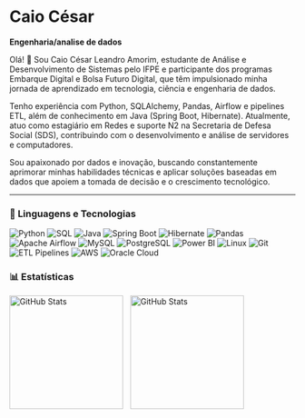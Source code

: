 # Caio César

**Engenharia/analise de dados**

Olá! 👋 Sou Caio César Leandro Amorim, estudante de Análise e Desenvolvimento de Sistemas pelo IFPE e participante dos programas Embarque Digital e Bolsa Futuro Digital, que têm impulsionado minha jornada de aprendizado em tecnologia, ciência e engenharia de dados.

Tenho experiência com Python, SQLAlchemy, Pandas, Airflow e pipelines ETL, além de conhecimento em Java (Spring Boot, Hibernate). Atualmente, atuo como estagiário em Redes e suporte N2 na Secretaria de Defesa Social (SDS), contribuindo com o desenvolvimento e análise de servidores e computadores.

Sou apaixonado por dados e inovação, buscando constantemente aprimorar minhas habilidades técnicas e aplicar soluções baseadas em dados que apoiem a tomada de decisão e o crescimento tecnológico.

---

### 🧰 Linguagens e Tecnologias

![Python](https://img.shields.io/badge/Python-3776AB?style=for-the-badge&logo=python&logoColor=white)
![SQL](https://img.shields.io/badge/SQL-003B57?style=for-the-badge&logo=sqlite&logoColor=white)
![Java](https://img.shields.io/badge/Java-007396?style=for-the-badge&logo=openjdk&logoColor=white)
![Spring Boot](https://img.shields.io/badge/Spring%20Boot-6DB33F?style=for-the-badge&logo=springboot&logoColor=white)
![Hibernate](https://img.shields.io/badge/Hibernate-59666C?style=for-the-badge&logo=hibernate&logoColor=white)
![Pandas](https://img.shields.io/badge/Pandas-150458?style=for-the-badge&logo=pandas&logoColor=white)
![Apache Airflow](https://img.shields.io/badge/Apache%20Airflow-017CEE?style=for-the-badge&logo=apacheairflow&logoColor=white)
![MySQL](https://img.shields.io/badge/MySQL-4479A1?style=for-the-badge&logo=mysql&logoColor=white)
![PostgreSQL](https://img.shields.io/badge/PostgreSQL-4169E1?style=for-the-badge&logo=postgresql&logoColor=white)
![Power BI](https://img.shields.io/badge/Power%20BI-F2C811?style=for-the-badge&logo=powerbi&logoColor=black)
![Linux](https://img.shields.io/badge/Linux-FCC624?style=for-the-badge&logo=linux&logoColor=black)
![Git](https://img.shields.io/badge/Git-F05032?style=for-the-badge&logo=git&logoColor=white)
![ETL Pipelines](https://img.shields.io/badge/ETL%20Pipelines-4B8BBE?style=for-the-badge&logo=data:image/svg+xml;base64,PHN2ZyBmaWxsPSIjZmZmIiB2aWV3Qm94PSIwIDAgMjQgMjQiIHdpZHRoPSIyNCIgaGVpZ2h0PSIyNCI+PHBhdGggZD0iTTMgMTJoMXY3aDE4di03aDF2OGgtMjB6bTEtMTR2NGgxOHYtNGgtMTh6bTctMTJ2OGg0di04aC00eiIvPjwvc3ZnPg==)
![AWS](https://img.shields.io/badge/AWS-232F3E?style=for-the-badge&logo=amazonaws&logoColor=white)
![Oracle Cloud](https://img.shields.io/badge/Oracle%20Cloud-F80000?style=for-the-badge&logo=oracle&logoColor=white)


### 📊 Estatísticas

<p>
  <img
    align="left" 
    alt="GitHub Stats" 
    height="200" 
    style="padding-right: 10px;" 
    src="https://github-readme-stats.vercel.app/api?username=CaioAMorim-dev&show_icons=true&theme=tokyonight&include_all_commits=true&locale=pt-br"
    />

  <img 
     align="left" 
     alt="GitHub Stats" 
     height="200" 
     src="https://github-readme-stats.vercel.app/api/top-langs/?username=CaioAmorim-dev&theme=tokyonight&layout=compact&custom_title=Tecnologias&langs_count=9" 
  />
  
</p>

          
      
      
          
    
          
                
